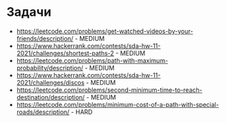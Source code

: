 # Задачи

- https://leetcode.com/problems/get-watched-videos-by-your-friends/description/ - MEDIUM
- https://www.hackerrank.com/contests/sda-hw-11-2021/challenges/shortest-paths-2 - MEDIUM
- https://leetcode.com/problems/path-with-maximum-probability/description/ - MEDIUM
- https://www.hackerrank.com/contests/sda-hw-11-2021/challenges/discos - MEDIUM
- https://leetcode.com/problems/second-minimum-time-to-reach-destination/description/ - MEDIUM
- https://leetcode.com/problems/minimum-cost-of-a-path-with-special-roads/description/ - HARD
